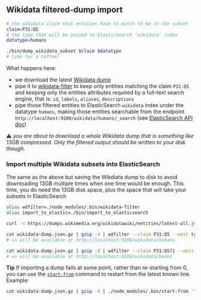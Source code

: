 ## Wikidata filtered-dump import

```sh
# the wikidata claim that entities have to match to be in the subset
claim=P31:Q5
# the type that will be passed to ElasticSearch 'wikidata' index
datatype=humans

./bin/dump_wikidata_subset $claim $datatype
# time for a coffee!
```
What happens here:
* we download the latest [Wikidata dump](https://www.wikidata.org/wiki/Wikidata:Database_download#JSON_dumps_.28recommended.29)
* pipe it to [wikidata-filter](https://github.com/maxlath/wikidata-filter) to keep only entities matching the claim `P31:Q5` and keeping only the entities attributes required by a full-text search engine, that is: `id`, `labels`, `aliases`, `descriptions`
* pipe those filtered entities to ElasticSearch `wikidata` index under the datatype `humans`, making those entities searchable from the endpoint `http://localhost:9200/wikidata/humans/_search` (see [ElasticSearch API doc](https://www.elastic.co/guide/en/elasticsearch/reference/current/search-search.html))

:warning: *you are about to download a whole Wikidata dump that is something like 13GB compressed. Only the filtered output should be written to your disk though.*

### Import multiple Wikidata subsets into ElasticSearch

The same as the above but saving the Wikdiata dump to disk to avoid downloading 13GB multiple times when one time would be enough. This time, you do need the 13GB disk space, plus the space that will take your subsets in ElasticSearch
```sh
alias wdfilter=./node_modules/.bin/wikidata-filter
alias import_to_elastic=./bin/import_to_elasticsearch

curl -s https://dumps.wikimedia.org/wikidatawiki/entities/latest-all.json.gz > wikidata-dump.json.gz

cat wikidata-dump.json.gz | gzip -d | wdfilter --claim P31:Q5 --omit type,sitelinks | import_to_elastic wikidata humans
# => will be available at http://localhost:9200/wikidata/humans

cat wikidata-dump.json.gz | gzip -d | wdfilter --claim P31:Q571 --omit type,sitelinks | import_to_elastic wikidata books
# => will be available at http://localhost:9200/wikidata/books
```

**Tip**
If importing a dump fails at some point, rather than re-starting from 0, you can use the [`start-from`](https://github.com/maxlath/start-from) command to restart from the latest known line.
Example:
```sh
cat wikidata-dump.json.gz | gzip -d | ./node_modules/.bin/start-from '"Q27999075"' | ./node_modules/.bin/wikidata-filter --claim P31:Q5 --omit type,sitelinks | ./bin/import_to_elasticsearch wikidata humans
```